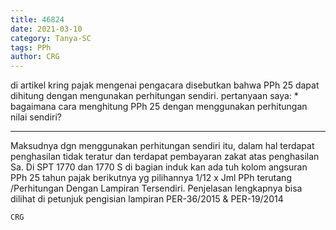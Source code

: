 ```yaml
---
title: 46824
date: 2021-03-10
category: Tanya-SC
tags: PPh
author: CRG
---
```


di artikel kring pajak mengenai pengacara disebutkan bahwa PPh 25 dapat dihitung dengan mengunakan perhitungan sendiri. pertanyaan saya: * bagaimana cara menghitung PPh 25 dengan menggunakan perhitungan nilai sendiri?

---

Maksudnya dgn menggunakan perhitungan sendiri itu, dalam hal terdapat penghasilan tidak teratur dan terdapat pembayaran zakat atas penghasilan Sa. Di SPT 1770 dan 1770 S di bagian induk kan ada tuh kolom angsuran PPh 25 tahun pajak berikutnya yg pilihannya 1/12 x Jml PPh terutang /Perhitungan Dengan Lampiran Tersendiri. Penjelasan lengkapnya bisa dilihat di petunjuk pengisian lampiran PER-36/2015 & PER-19/2014

`CRG`
